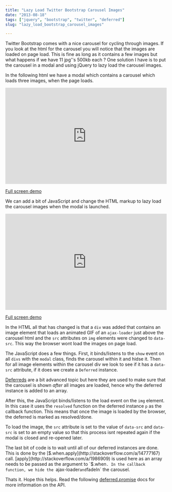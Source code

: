 ```yaml
---
title: "Lazy Load Twitter Bootstrap Carousel Images"
date: "2013-08-18"
tags: ["jquery", "bootstrap", "twitter", "deferred"]
slug: "lazy_load_bootstrap_carousel_images"

---
```



Twitter Bootstrap comes with a nice carousel for cycling through images. If you look at the html for the carousel you will notice that the images are loaded on page load. This is fine as long as it contains a few images but what happens if we have 11 jpg''s 500kb each ? One solution I have is to put the carousel in a modal and using jQuery to lazy load the carousel images.

In the following html we have a modal which contains a carousel which loads three images, when the page loads.

<iframe width="100%" height="300" src="http://jsfiddle.net/bulkan/gggur/8/embedded/html/" allowfullscreen="allowfullscreen" frameborder="0"></iframe></br>


[Full screen demo](http://jsfiddle.net/bulkan/gggur/8/embedded/result/)

We can add a bit of JavaScript and change the HTML markup to lazy load the carousel images when the modal is launched.

<iframe width="100%" height="300" src="http://jsfiddle.net/bulkan/Kwgrd/30/embedded/html,js/" allowfullscreen="allowfullscreen" frameborder="0"></iframe></br>

[Full screen demo](http://jsfiddle.net/bulkan/Kwgrd/30/embedded/result/)

In the HTML all that has changed is that a `div` was added that contains an image element that loads an animated GIF of an `ajax-loader` just above the carousel html and the `src` attributes on `img` elements were changed to `data-src`. This way the browser wont load the images on page load.

The JavaScript does a few things. First, it binds/listens to the `show` event on all `divs` with the `modal` class, finds the carousel within it and hidse it. Then for all image elements within the carousel div we look to see if it has a `data-src` attribute, if it does we create a `Deferred` instance.

[Deferreds](http://stackoverflow.com/questions/4866721/what-are-deferred-objects) are a bit advanced topic but here they are used to make sure that the carousel is shown _after_ all images are loaded, hence why the deferred instance is added to an array.

After this, the JavaScript binds/listens to the load event on the `img` element. In this case it uses the `resolved` function on the deferred instance `p` as the callback function. This means that once the image is loaded by the browser, the deferred is marked as resolved/done.

To load the image, the `src` attribute is set to the value of `data-src` and `data-src` is set to an empty value so that this process isnt repeated again if the modal is closed and re-opened later.

The last bit of code is to wait until all of our deferred instances are done. This is done by the [$.when.apply](http://stackoverflow.com/a/14777167) call. [apply](http://stackoverflow.com/a/1986909) is used here as an array needs to be passed as the argument to `$.when`. In the callback function, we hide the `ajax-loader` and `fadeIn` the carousel.

Thats it. Hope this helps. Read the following [deferred.promise](http://api.jquery.com/deferred.promise/) docs for more information on the API.

</br></br>
